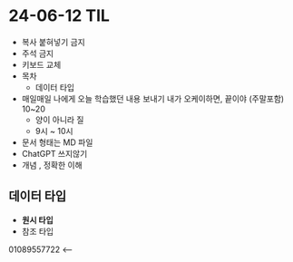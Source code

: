 # 24-06-12 TIL

- 복사 붙혀넣기 금지
- 주석 금지 
- 키보드 교체 
- 목차
    - 데이터 타입
- 매일매일 나에게 오늘 학습했던 내용 보내기 내가 오케이하면, 끝이야  (주말포함) 10~20
    - 양이 아니라 질
    - 9시 ~ 10시 
- 문서 형태는 MD 파일 
- ChatGPT 쓰지않기 
- 개념 , 정확한 이해 



## 데이터 타입

- **원시 타입**
- 참조 타입


01089557722 <--

